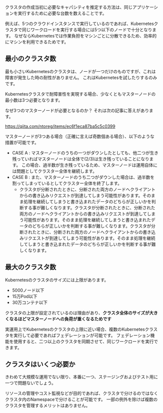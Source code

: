 


クラスタの作成当初に必要なキャパシティを推定する方法は、同じアプリケーションを実行するために必要な台数を数えることです。

例えば、5つのクラウドインスタンスで実行しているのであれば、Kubernetesクラスタで同じワークロードを実行する場合には5つ以下のノードで十分となります。
なぜならKubernetesでは作業負担をマシンごとに分散できるため、効率的にマシンを利用できるためです。



## 最小のクラスタ数

最も小さいKubernetesのクラスタは、ノードが一つだけのものですが、これは障害が発生した時の耐性がありません。
これはKubernetesを試したりするのみです。

Kubernetesクラスタで耐障害性を実現する場合、少なくともマスターノードの最小数は3つ必要となります。

なぜ3つのマスターノードが必要となるのか？
それは次の記事に答えがあります。

https://qiita.com/ntoreg/items/ec6f1eca87ba5c5c0399


マスターノードが3つある場合（正確に言えば奇数個ある場合）、以下のような措置が可能です。

- CASE A : マスターノードのうちの一つがダウンしたとしても、他二つが生き残っていればマスターノードは全体で(2/3)は生き残っていることになります。
この場合、過半数が生き残っているため、マスターノードは運用自体には問題としてクラスター全体を継続します。
- CASE B : また、マスターノードのうち二つがダウンした場合は、過半数を割ってしまっているとしてクラスター全体を終了します。
    - クラスタが分断されたときに、分断された両方のノードへクライアントからの書き込みリクエストが到達してしまう可能性があります。そのまま処理を継続してしまうと書き込まれたデータのどちらが正しいかを判断する事が難しくなります。クラスタが分断されたときに、分断された両方のノードへクライアントからの書き込みリクエストが到達してしまう可能性があります。そのまま処理を継続してしまうと書き込まれたデータのどちらが正しいかを判断する事が難しくなります。クラスタが分断されたときに、分断された両方のノードへクライアントからの書き込みリクエストが到達してしまう可能性があります。そのまま処理を継続してしまうと書き込まれたデータのどちらが正しいかを判断する事が難しくなります。


## 最大のクラスタ数

Kubernetesのクラスタのサイズには上限があります。

- 5000ノード以下
- 15万Pod以下
- 30万コンテナ以下

クラスタの上限が設定されているのは理由があり、**クラスタ全体のサイズが大きくなるほどマスターノードへの負荷が重くなるためです**

実運用上でKubernetesのクラスタの上限に近い場合、複数のKubernetesクラスタを実行して必要であればフェデレーションが可能です。
フェデレーション機能を使用すると、二つ以上のクラスタを同期させて、同じワークロードを実行できます。




## クラスタはいくつ必要か


きわめて大規模な運用でない限り、本番に一つ、ステージングおよびテスト用に一つで問題ないでしょう。

リソースの管理やコスト監視などが目的であれば、クラスタで分けるのではなくクラスタ内のNamespaceで分けることが可能です。
一部の例外を除けば複数のクラスタを管理するメリットはありません。















